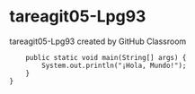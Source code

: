 # tareagit05-Lpg93
tareagit05-Lpg93 created by GitHub Classroom

``` public class HolaMundo {
    public static void main(String[] args) {
        System.out.println("¡Hola, Mundo!");
    }
}
